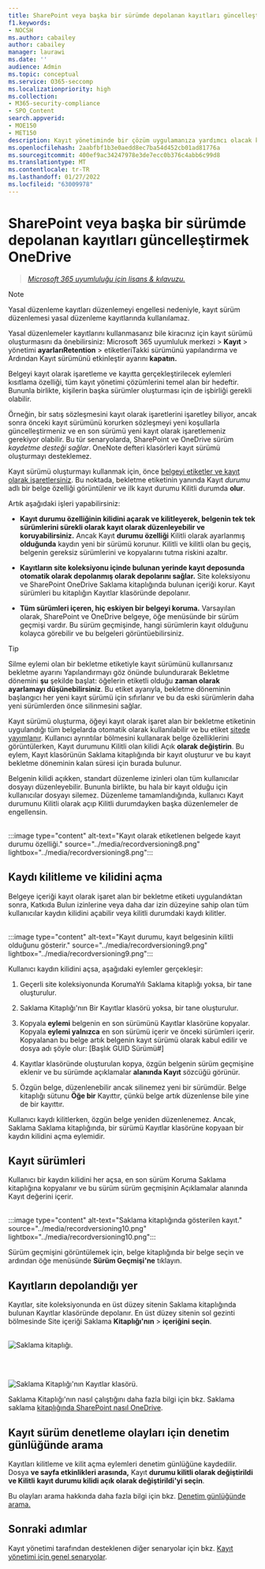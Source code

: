 ```yaml
---
title: SharePoint veya başka bir sürümde depolanan kayıtları güncelleştirmek OneDrive
f1.keywords:
- NOCSH
ms.author: cabailey
author: cabailey
manager: laurawi
ms.date: ''
audience: Admin
ms.topic: conceptual
ms.service: O365-seccomp
ms.localizationpriority: high
ms.collection:
- M365-security-compliance
- SPO_Content
search.appverid:
- MOE150
- MET150
description: Kayıt yönetiminde bir çözüm uygulamanıza yardımcı olacak kayıtlar hakkında bilgi Microsoft 365.
ms.openlocfilehash: 2aabfbf1b3e0aedd8ec7ba54d452cb01ad81776a
ms.sourcegitcommit: 400ef9ac34247978e3de7ecc0b376c4abb6c99d8
ms.translationtype: MT
ms.contentlocale: tr-TR
ms.lasthandoff: 01/27/2022
ms.locfileid: "63009978"
---
```

# <a name="use-record-versioning-to-update-records-stored-in-sharepoint-or-onedrive"></a>SharePoint veya başka bir sürümde depolanan kayıtları güncelleştirmek OneDrive

>*[Microsoft 365 uyumluluğu için lisans & kılavuzu.](/office365/servicedescriptions/microsoft-365-service-descriptions/microsoft-365-tenantlevel-services-licensing-guidance/microsoft-365-security-compliance-licensing-guidance)*

> [!NOTE]
> Yasal düzenleme kayıtları düzenlemeyi engellesi nedeniyle, kayıt sürüm düzenlemesi yasal düzenleme kayıtlarında kullanılamaz.
>
> Yasal düzenlemeler kayıtlarını kullanmasanız bile kiracınız için kayıt sürümü oluşturmasını da önebilirsiniz: Microsoft 365 uyumluluk merkezi > **Kayıt** >  yönetimi **ayarlarıRetention** >  etiketleriTakki sürümünü yapılandırma ve Ardından Kayıt sürümünü etkinleştir ayarını **kapatın.**

Belgeyi kayıt olarak işaretleme ve kayıtta [](records-management.md#records) gerçekleştirilecek eylemleri kısıtlama özelliği, tüm kayıt yönetimi çözümlerini temel alan bir hedeftir. Bununla birlikte, kişilerin başka sürümler oluşturması için de işbirliği gerekli olabilir.

Örneğin, bir satış sözleşmesini kayıt olarak işaretlerini işaretley biliyor, ancak sonra önceki kayıt sürümünü korurken sözleşmeyi yeni koşullarla güncelleştirmeniz ve en son sürümü yeni kayıt olarak işaretlemeniz gerekiyor olabilir. Bu tür senaryolarda, SharePoint ve OneDrive sürüm *kaydetme desteği sağlar*. OneNote defteri klasörleri kayıt sürümü oluşturmayı desteklemez.

Kayıt sürümü oluşturmayı kullanmak için, önce [belgeyi etiketler ve kayıt olarak işaretlersiniz](declare-records.md). Bu noktada, bekletme etiketinin yanında Kayıt *durumu* adlı bir belge özelliği görüntülenir ve ilk kayıt durumu Kilitli durumda **olur**.

Artık aşağıdaki işleri yapabilirsiniz:

- **Kayıt durumu özelliğinin kilidini açarak ve kilitleyerek, belgenin tek tek sürümlerini sürekli olarak kayıt olarak düzenleyebilir ve koruyabilirsiniz.** Ancak Kayıt **durumu özelliği** Kilitli olarak ayarlanmış **olduğunda** kaydın yeni bir sürümü korunur. Kilitli ve kilitli olan bu geçiş, belgenin gereksiz sürümlerini ve kopyalarını tutma riskini azaltır.

- **Kayıtların site koleksiyonu içinde bulunan yerinde kayıt deposunda otomatik olarak depolanmış olarak depolarını sağlar.** Site koleksiyonu ve SharePoint OneDrive Saklama kitaplığında bulunan içeriği korur. Kayıt sürümleri bu kitaplığın Kayıtlar klasöründe depolanır.

- **Tüm sürümleri içeren, hiç eskiyen bir belgeyi koruma.** Varsayılan olarak, SharePoint ve OneDrive belgeye, öğe menüsünde bir sürüm geçmişi vardır. Bu sürüm geçmişinde, hangi sürümlerin kayıt olduğunu kolayca görebilir ve bu belgeleri görüntüebilirsiniz.

> [!TIP]
> Silme eylemi olan bir bekletme etiketiyle kayıt sürümünü kullanırsanız bekletme ayarını Yapılandırmayı göz önünde bulundurarak Bekletme dönemini **şu** şekilde başlat: öğelerin etiketli olduğu **zaman olarak ayarlamayı düşünebilirsiniz**. Bu etiket ayarıyla, bekletme döneminin başlangıcı her yeni kayıt sürümü için sıfırlanır ve bu da eski sürümlerin daha yeni sürümlerden önce silinmesini sağlar.

Kayıt sürümü oluşturma, öğeyi kayıt olarak işaret alan bir bekletme etiketinin uygulandığı tüm belgelarda otomatik olarak kullanılabilir ve bu etiket [sitede yayımlanır](create-apply-retention-labels.md). Kullanıcı ayrıntılar bölmesini kullanarak belge özelliklerini görüntülerken, Kayıt durumunu Kilitli olan kilidi Açık **olarak** **değiştirin**. Bu eylem, Kayıt klasörünün Saklama kitaplığında bir kayıt oluşturur ve bu kayıt bekletme döneminin kalan süresi için burada bulunur.

Belgenin kilidi açıkken, standart düzenleme izinleri olan tüm kullanıcılar dosyayı düzenleyebilir. Bununla birlikte, bu hala bir kayıt olduğu için kullanıcılar dosyayı silemez. Düzenleme tamamlandığında, kullanıcı Kayıt durumunu Kilitli olarak açıp Kilitli durumdayken başka düzenlemeler de  engellensin.
<br/><br/>

:::image type="content" alt-text="Kayıt olarak etiketlenen belgede kayıt durumu özelliği." source="../media/recordversioning8.png" lightbox="../media/recordversioning8.png":::

## <a name="locking-and-unlocking-a-record"></a>Kaydı kilitleme ve kilidini açma

Belgeye içeriği kayıt olarak işaret alan bir bekletme etiketi uygulandıktan sonra, Katkıda Bulun izinlerine veya daha dar izin düzeyine sahip olan tüm kullanıcılar kaydın kilidini açabilir veya kilitli durumdaki kaydı kilitler.
<br/><br/>

:::image type="content" alt-text="Kayıt durumu, kayıt belgesinin kilitli olduğunu gösterir." source="../media/recordversioning9.png" lightbox="../media/recordversioning9.png":::

Kullanıcı kaydın kilidini açsa, aşağıdaki eylemler gerçekleşir:

1. Geçerli site koleksiyonunda KorumaYılı Saklama kitaplığı yoksa, bir tane oluşturulur.

2. Saklama Kitaplığı'nın Bir Kayıtlar klasörü yoksa, bir tane oluşturulur.

3. Kopyala **eylemi** belgenin en son sürümünü Kayıtlar klasörüne kopyalar. Kopyala **eylemi yalnızca** en son sürümü içerir ve önceki sürümleri içerir. Kopyalanan bu belge artık belgenin kayıt sürümü olarak kabul edilir ve dosya adı şöyle olur: \[Başlık GUID Sürümü\#\]

4. Kayıtlar klasöründe oluşturulan kopya, özgün belgenin sürüm geçmişine eklenir ve bu sürümde açıklamalar **alanında Kayıt** sözcüğü görünür.

5. Özgün belge, düzenlenebilir ancak silinemez yeni bir sürümdür. Belge kitaplığı sütunu **Öğe bir** Kayıttır, çünkü belge artık  düzenlense bile yine de bir kayıttır.

Kullanıcı kaydı kilitlerken, özgün belge yeniden düzenlenemez. Ancak, Saklama Saklama kitaplığında, bir sürümü Kayıtlar klasörüne kopyaan bir kaydın kilidini açma eylemidir.

## <a name="record-versions"></a>Kayıt sürümleri

Kullanıcı bir kaydın kilidini her açsa, en son sürüm Koruma Saklama kitaplığına kopyalanır ve bu sürüm sürüm geçmişinin Açıklamalar alanında Kayıt değerini  içerir.
<br/><br/>

:::image type="content" alt-text="Saklama kitaplığında gösterilen kayıt." source="../media/recordversioning10.png" lightbox="../media/recordversioning10.png":::

Sürüm geçmişini görüntülemek için, belge kitaplığında bir belge seçin ve ardından öğe menüsünde **Sürüm Geçmişi'ne** tıklayın.

## <a name="where-records-are-stored"></a>Kayıtların depolandığı yer

Kayıtlar, site koleksiyonunda en üst düzey sitenin Saklama kitaplığında bulunan Kayıtlar klasöründe depolanır. En üst düzey sitenin sol gezinti bölmesinde Site içeriği Saklama **Kitaplığı'nın** \> **içeriğini seçin**.
<br/><br/>

![Saklama kitaplığı.](../media/recordversioning11.png)

<br/><br/>

![Saklama Kitaplığı'nın Kayıtlar klasörü.](../media/recordversioning12.png)

Saklama Kitaplığı'nın nasıl çalıştığını daha fazla bilgi için bkz. Saklama saklama [kitaplığında SharePoint nasıl OneDrive](retention-policies-sharepoint.md#how-retention-works-for-sharepoint-and-onedrive).

## <a name="searching-the-audit-log-for-record-versioning-events"></a>Kayıt sürüm denetleme olayları için denetim günlüğünde arama

Kayıtları kilitleme ve kilit açma eylemleri denetim günlüğüne kaydedilir. Dosya **ve sayfa etkinlikleri arasında,** Kayıt **durumu kilitli olarak değiştirildi ve Kilitli** **kayıt durumu kilidi açık olarak değiştirildi'yi seçin**.

Bu olayları arama hakkında daha fazla bilgi için bkz. [Denetim günlüğünde arama.](search-the-audit-log-in-security-and-compliance.md#file-and-page-activities)

## <a name="next-steps"></a>Sonraki adımlar

Kayıt yönetimi tarafından desteklenen diğer senaryolar için bkz. [Kayıt yönetimi için genel senaryolar](get-started-with-records-management.md#common-scenarios).
